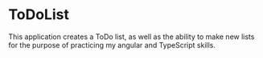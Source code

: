 # ToDoList
This application creates a ToDo list, as well as the ability to make new lists for the purpose of practicing my angular and TypeScript skills.
